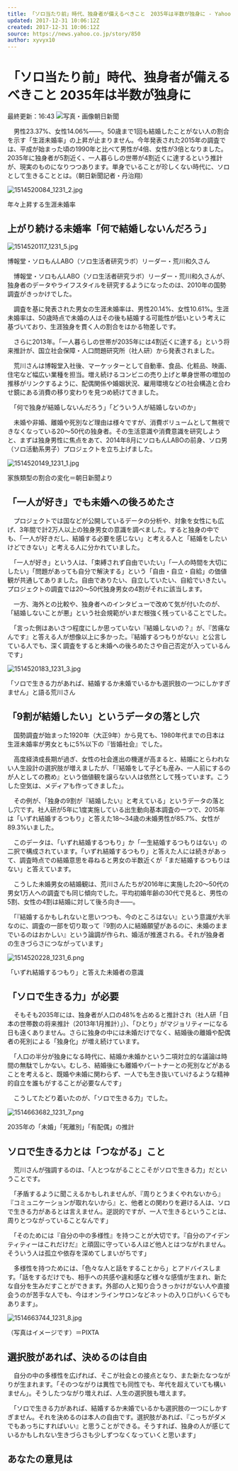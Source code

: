 ```yaml
---
title: 「ソロ当たり前」時代、独身者が備えるべきこと　2035年は半数が独身に - Yahoo!ニュース
updated: 2017-12-31 10:06:12Z
created: 2017-12-31 10:06:12Z
source: https://news.yahoo.co.jp/story/850
author: xyvyx10
---
```


# 「ソロ当たり前」時代、独身者が備えるべきこと 2035年は半数が独身に

最終更新：16:43
![写真・画像](../_resources/ico_photo.png)朝日新聞

　男性23.37%、女性14.06%――。50歳まで1回も結婚したことがない人の割合を示す「生涯未婚率」の上昇が止まりません。今年発表された2015年の調査では、平成が始まった頃の1990年と比べて男性が4倍、女性が3倍となりました。2035年に独身者が5割近く、一人暮らしの世帯が4割近くに達するという推計が、現実のものになりつつあります。単身でいることが珍しくない時代に、ソロとして生きることとは。（朝日新聞記者・丹治翔）

![1514520084_1231_2.jpg](../_resources/1514520084_1231_2.jpg)

年々上昇する生涯未婚率

## 上がり続ける未婚率「何で結婚しないんだろう」

![1514520117_1231_5.jpg](../_resources/1514520117_1231_5.jpg)

博報堂・ソロもんLABO（ソロ生活者研究ラボ）リーダー・荒川和久さん

　博報堂・ソロもんLABO（ソロ生活者研究ラボ）リーダー・荒川和久さんが、独身者のデータやライフスタイルを研究するようになったのは、2010年の国勢調査がきっかけでした。

　調査を基に発表された男女の生涯未婚率は、男性20.14%、女性10.61%。生涯未婚率は、50歳時点で未婚の人はその後も結婚する可能性が低いという考えに基づいており、生涯独身を貫く人の割合をはかる物差しです。

　さらに2013年。「一人暮らしの世帯が2035年には4割近くに達する」という将来推計が、国立社会保障・人口問題研究所（社人研）から発表されました。

　荒川さんは博報堂入社後、マーケッターとして自動車、食品、化粧品、映画、住宅など幅広い業種を担当。増え続けるコンビニの売り上げと単身世帯の増加の推移がリンクするように、配偶関係や婚姻状況、雇用環境などの社会構造と合わせ鏡にある消費の移り変わりを見つめ続けてきました。

　「何で独身が結婚しないんだろう」「どういう人が結婚しないのか」

　未婚や非婚、離婚や死別など理由は様々ですが、消費ボリュームとして無視できなくなっている20～50代の独身者。その生活意識や消費意識を研究しようと、まずは独身男性に焦点をあて、2014年8月にソロもんLABOの前身、ソロ男（ソロ活動系男子）プロジェクトを立ち上げました。

![1514520149_1231_1.jpg](../_resources/1514520149_1231_1.jpg)

家族類型の割合の変化＝朝日新聞より

## 「一人が好き」でも未婚への後ろめたさ

　プロジェクトでは国などが公開しているデータの分析や、対象を女性にも広げ、3年間で計2万人以上の独身男女の意識を調べました。すると独身の中でも、「一人が好きだし、結婚する必要を感じない」と考える人と「結婚をしたいけどできない」と考える人に分かれていました。

　「一人が好き」という人は、「束縛されず自由でいたい」「一人の時間を大切にしたい」「問題があっても自分で解決する」という「自由・自立・自給」の価値観が共通してありました。自由でありたい、自立していたい、自給でいきたい。プロジェクトの調査では20～50代独身男女の4割がそれに該当します。

　一方、海外との比較や、独身者へのインタビューで改めて気が付いたのが、「結婚しないことが悪」という社会規範がいまだ根強く残っていることでした。

　「言った側はあいさつ程度にしか思っていない『結婚しないの？』が、『苦痛なんです』と答える人が想像以上に多かった。『結婚するつもりがない』と公言している人でも、深く調査をすると未婚への後ろめたさや自己否定が入っているんです」

![1514520183_1231_3.jpg](../_resources/1514520183_1231_3.jpg)

「ソロで生きる力があれば、結婚するか未婚でいるかも選択肢の一つにしかすぎません」と語る荒川さん

## 「9割が結婚したい」というデータの落とし穴

　国勢調査が始まった1920年（大正9年）から見ても、1980年代までの日本は生涯未婚率が男女ともに5%以下の『皆婚社会』でした。

　高度経済成長期が過ぎ、女性の社会進出の機運が高まると、結婚にとらわれない人生設計の選択肢が増えましたが、「『結婚をして子ども産み、一人前にするのが人としての務め』という価値観を譲らない人は依然として残っています。こうした空気は、メディアも作ってきました」。

　その例が、「独身の9割が『結婚したい』と考えている」というデータの落とし穴です。社人研が5年に1度実施している出生動向基本調査の一つで、2015年は「いずれ結婚するつもり」と答えた18～34歳の未婚男性が85.7%、女性が89.3%いました。

　このデータは、「いずれ結婚するつもり」か「一生結婚するつもりはない」の二択で構成されています。「いずれ結婚するつもり」と答えた人には続きがあって、調査時点での結婚意思を尋ねると男女の半数近くが「まだ結婚するつもりはない」と答えています。

　こうした未婚男女の結婚観は、荒川さんたちが2016年に実施した20～50代の男女1万人への調査でも同じ傾向でした。平均初婚年齢の30代で見ると、男性の5割、女性の4割は結婚に対して後ろ向き――。

　「『結婚するかもしれないと思いつつも、今のところはない』という意識が大半なのに、調査の一部を切り取って『9割の人に結婚願望があるのに、未婚のままでいるのはおかしい』という論調が作られ、婚活が推進される。それが独身者の生きづらさにつながっています」

![1514520228_1231_6.png](../_resources/1514520228_1231_6.png)

「いずれ結婚するつもり」と答えた未婚者の意識

## 「ソロで生きる力」が必要

　そもそも2035年には、独身者が人口の48%を占めると推計され（社人研「日本の世帯数の将来推計（2013年1月推計）」）、「ひとり」がマジョリティーになる日も遠くありません。さらに独身の中には未婚だけでなく、結婚後の離婚や配偶者の死別による「独身化」が増え続けています。

　「人口の半分が独身になる時代に、結婚か未婚かという二項対立的な議論は時間の無駄でしかない。むしろ、結婚後にも離婚やパートナーとの死別などがあることを考えると、既婚や未婚に関わらず、一人でも生き抜いていけるような精神的自立を誰もがすることが必要なんです」

　こうしてたどり着いたのが、「ソロで生きる力」でした。

![1514663682_1231_7.png](../_resources/1514663682_1231_7.png)

2035年の「未婚」「死離別」「有配偶」の推計

## ソロで生きる力とは「つながる」こと

　荒川さんが強調するのは、「人とつながることこそがソロで生きる力」だということです。

　「矛盾するように聞こえるかもしれませんが、『周りとうまくやれないから』『コミュニケーションが取れないから』と、他者との関わりを避ける人は、ソロで生きる力があるとは言えません。逆説的ですが、一人で生きるということは、周りとつながっていることなんです」

　「そのためには『自分の中の多様性』を持つことが大切です。『自分のアイデンティティーはこれだけだ』と頑固に守っている人ほど他人とはつながれません。そういう人は孤立や依存を深めてしまいがちです」

　多様性を持つためには、「色々な人と話をすることから」とアドバイスします。「話をするだけでも、相手への共感や違和感など様々な感情が生まれ、新たな自分を生みだすことができます。外部の人と知り合うきっかけがない人や直接会うのが苦手な人でも、今はオンラインサロンなどネットの入り口がいくらでもあります」。

![1514663744_1231_8.jpg](../_resources/1514663744_1231_8.jpg)

（写真はイメージです）＝PIXTA

## 選択肢があれば、決めるのは自由

　自分の中の多様性を広げれば、そこが社会との接点となり、また新たなつながりが生まれます。「そのつながりは異性でも同性でも、年代を超えていても構いません」。そうしたつながり増えれば、人生の選択肢も増えます。

　「ソロで生きる力があれば、結婚するか未婚でいるかも選択肢の一つにしかすぎません。それを決めるのは本人の自由です。選択肢があれば、『こっちがダメでもあっちにすればいい』と思うことができる。そうすれば、独身の人が感じているかもしれない生きづらさも少しずつなくなっていくと思います」

## あなたの意見は